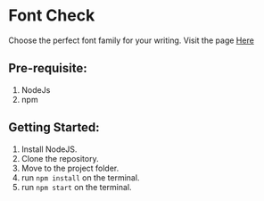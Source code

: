 # Font Check
Choose the perfect font family for your writing. Visit the page [Here](https://brainiac2677.github.io/Font-Check/)


## Pre-requisite:
  1. NodeJs
  2. npm 
  
## Getting Started:
  1. Install NodeJS.
  2. Clone the repository.
  3. Move to the project folder.
  4. run ```npm install``` on the terminal.
  5. run ```npm start``` on the terminal. 
